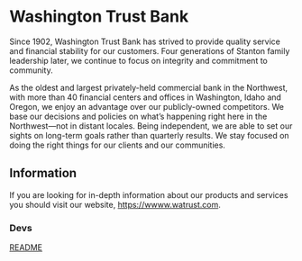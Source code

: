 # Washington Trust Bank
Since 1902, Washington Trust Bank has strived to provide quality service and financial stability for our customers. Four generations of Stanton family leadership later, we continue to focus on integrity and commitment to community.

As the oldest and largest privately-held commercial bank in the Northwest, with more than 40 financial centers and offices in Washington, Idaho and Oregon, we enjoy an advantage over our publicly-owned competitors. We base our decisions and policies on what’s happening right here in the Northwest—not in distant locales. Being independent, we are able to set our sights on long-term goals rather than quarterly results. We stay focused on doing the right things for our clients and our communities.

## Information
If you are looking for in-depth information about our products and services you should visit our website, <https://wwww.watrust.com>.

### Devs
[README](https://github.com/watrust/README)
